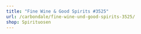 ```yaml
---
title: "Fine Wine & Good Spirits #3525"
url: /carbondale/fine-wine-und-good-spirits-3525/
shop: Spirituosen
---
```


